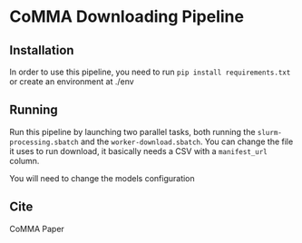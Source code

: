 CoMMA Downloading Pipeline
==========================

## Installation

In order to use this pipeline, you need to run `pip install requirements.txt` or create an environment at ./env

## Running

Run this pipeline by launching two parallel tasks, both running the `slurm-processing.sbatch` and the `worker-download.sbatch`.
 You can change the file it uses to run download, it basically needs a CSV with a `manifest_url` column.

You will need to change the models configuration

## Cite

CoMMA Paper
